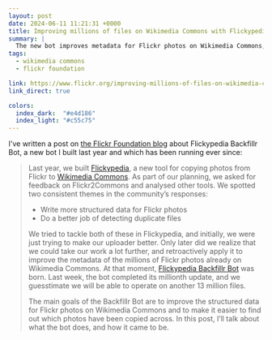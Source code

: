 ```yaml
---
layout: post
date: 2024-06-11 11:21:31 +0000
title: Improving millions of files on Wikimedia Commons with Flickypedia Backfillr Bot
summary: |
  The new bot improves metadata for Flickr photos on Wikimedia Commons, and makes it easier to find out which photos have been copied across.
tags:
  - wikimedia commons
  - flickr foundation

link: https://www.flickr.org/improving-millions-of-files-on-wikimedia-commons-with-flickypedia-backfillr-bot/
link_direct: true

colors:
  index_dark:  "#e4d186"
  index_light: "#c55c75"
---
```

I've written a post on [the Flickr Foundation blog](https://www.flickr.org/improving-millions-of-files-on-wikimedia-commons-with-flickypedia-backfillr-bot/) about Flickypedia Backfillr Bot, a new bot I built last year and which has been running ever since:

> Last year, we built [Flickypedia], a new tool for copying photos from Flickr to [Wikimedia Commons]. As part of our planning, we asked for feedback on Flickr2Commons and analysed other tools. We spotted two consistent themes in the community’s responses:
>
> * Write more structured data for Flickr photos
> * Do a better job of detecting duplicate files
>
> We tried to tackle both of these in Flickypedia, and initially, we were just trying to make our uploader better. Only later did we realize that we could take our work a lot further, and retroactively apply it to improve the metadata of the millions of Flickr photos already on Wikimedia Commons. At that moment, [Flickypedia Backfillr Bot] was born. Last week, the bot completed its millionth update, and we guesstimate we will be able to operate on another 13 million files.
>
> The main goals of the Backfillr Bot are to improve the structured data for Flickr photos on Wikimedia Commons and to make it easier to find out which photos have been copied across. In this post, I’ll talk about what the bot does, and how it came to be.


[Flickypedia]: https://www.flickr.org/tools/flickypedia/
[Wikimedia Commons]: https://commons.wikimedia.org/wiki/Main_Page
[Flickypedia Backfillr Bot]: https://commons.wikimedia.org/wiki/User:FlickypediaBackfillrBot
